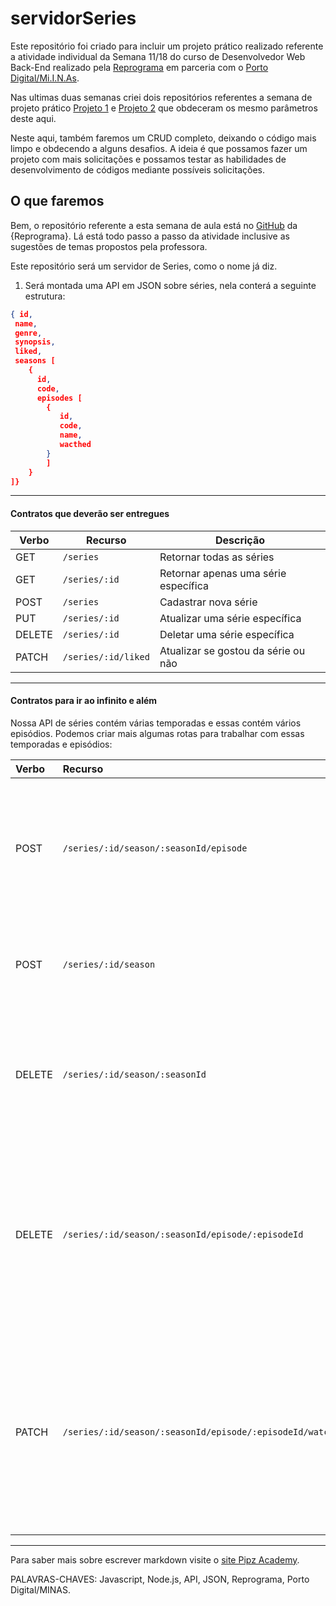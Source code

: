 # servidorSeries


Este repositório foi criado para incluir um projeto prático realizado referente a atividade individual da Semana 11/18 do curso de Desenvolvedor Web Back-End realizado pela [Reprograma](https://reprograma.com.br/) em parceria com o [Porto Digital/Mi.I.N.As](https://portodigital.org/119/38006).

Nas ultimas duas semanas criei dois repositórios referentes a semana de projeto prático [Projeto 1](https://github.com/eline-create/projeto-pratico) e [Projeto 2](https://github.com/eline-create/projeto-pratico2) que obdeceram os mesmo parâmetros deste aqui.

Neste aqui, também faremos um CRUD completo, deixando o código mais limpo e obdecendo a alguns desafios. A ideia é que possamos fazer um projeto com mais solicitações e possamos testar as habilidades de desenvolvimento de códigos mediante possíveis solicitações.

<h2>O que faremos</h2>


Bem, o repositório referente a esta semana de aula está no [GitHub](https://github.com/reprograma/on7-porto-s11-projeto-revisao) da {Reprograma}. Lá está todo passo a passo da atividade inclusive as sugestões de temas propostos pela professora.

Este repositório será um servidor de Series, como o nome já diz.

1. Será montada uma API em JSON sobre séries, nela conterá a seguinte estrutura:

```json
{ id,
 name,
 genre,
 synopsis,
 liked,
 seasons [
    { 
      id,
      code,
      episodes [
        { 
           id,
           code,
           name,
           wacthed
        }
        ]
    }
]}
```

---

#### Contratos que deverão ser entregues

| Verbo        | Recurso                | Descrição                             |
| ------------ | ---------------------- | ------------------------------------- |
| GET          | `/series`              | Retornar todas as séries              |
| GET          | `/series/:id`          | Retornar apenas uma série específica  |
| POST         | `/series`              | Cadastrar nova série                  |
| PUT          | `/series/:id`          | Atualizar uma série específica        |
| DELETE       | `/series/:id`          | Deletar uma série específica          |
| PATCH        | `/series/:id/liked`    | Atualizar se gostou da série ou não   |

---

#### Contratos para ir ao infinito e além

Nossa API de séries contém várias temporadas e essas contém vários episódios. Podemos criar mais algumas rotas para trabalhar com essas temporadas e episódios:

| Verbo          | Recurso                                                   | Descrição                               |
| :------------  | :-------------------------------------------------------- | :-------------------------------------  |
| POST           | `/series/:id/season/:seasonId/episode`                    | Cadastrar novo episódio na temporada, onde :id é o id da série e :seasonId é o id da temporada |
| POST           | `/series/:id/season`                                      | Cadastrar nova temporada na série, onde o :id é o id da série                                  |
| DELETE         | `/series/:id/season/:seasonId`                            | Deletar uma temporada específica, onde :id é o id da série e :seasonId é o id da temporada     |
| DELETE         | `/series/:id/season/:seasonId/episode/:episodeId`         | Deletar um episódio específico na temporada, onde :id é o id da série, :seasonId é o id da temporada e :episodeId é o id do episódio  |
| PATCH          | `/series/:id/season/:seasonId/episode/:episodeId/watched` | Atualizar se o episódio foi assistido ou não, onde :id é o id da série, :seasonId é o id da temporada e :episodeId é o id do episódio |

---


Para saber mais sobre escrever markdown visite o [site Pipz Academy](https://docs.pipz.com/central-de-ajuda/learning-center/guia-basico-de-markdown#open).

PALAVRAS-CHAVES: Javascript, Node.js, API, JSON, Reprograma, Porto Digital/MINAS.
